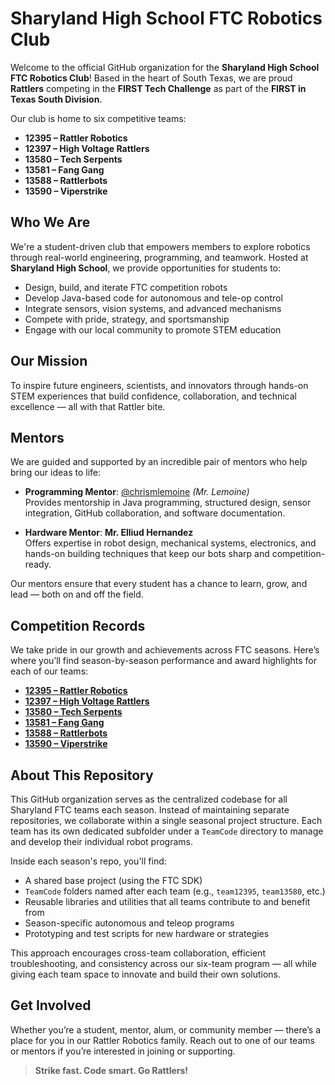 # Sharyland High School FTC Robotics Club

Welcome to the official GitHub organization for the **Sharyland High School FTC Robotics Club**! Based in the heart of South Texas, we are proud **Rattlers** competing in the **FIRST Tech Challenge** as part of the **FIRST in Texas South Division**.

Our club is home to six competitive teams:

- **12395 – Rattler Robotics**
- **12397 – High Voltage Rattlers**
- **13580 – Tech Serpents**
- **13581 – Fang Gang**
- **13588 – Rattlerbots**
- **13590 – Viperstrike**

## Who We Are

We're a student-driven club that empowers members to explore robotics through real-world engineering, programming, and teamwork. Hosted at **Sharyland High School**, we provide opportunities for students to:

- Design, build, and iterate FTC competition robots  
- Develop Java-based code for autonomous and tele-op control  
- Integrate sensors, vision systems, and advanced mechanisms  
- Compete with pride, strategy, and sportsmanship  
- Engage with our local community to promote STEM education

## Our Mission

To inspire future engineers, scientists, and innovators through hands-on STEM experiences that build confidence, collaboration, and technical excellence — all with that Rattler bite.

## Mentors

We are guided and supported by an incredible pair of mentors who help bring our ideas to life:

- **Programming Mentor**: [@chrismlemoine](https://github.com/chrismlemoine) *(Mr. Lemoine)*  
  Provides mentorship in Java programming, structured design, sensor integration, GitHub collaboration, and software documentation.

- **Hardware Mentor**: **Mr. Elliud Hernandez**  
  Offers expertise in robot design, mechanical systems, electronics, and hands-on building techniques that keep our bots sharp and competition-ready.

Our mentors ensure that every student has a chance to learn, grow, and lead — both on and off the field.

## Competition Records

We take pride in our growth and achievements across FTC seasons. Here’s where you’ll find season-by-season performance and award highlights for each of our teams:


- **[12395 – Rattler Robotics](https://ftc-events.firstinspires.org/team/12395)**
- **[12397 – High Voltage Rattlers](https://ftc-events.firstinspires.org/team/12397)**
- **[13580 – Tech Serpents](https://ftc-events.firstinspires.org/team/13580)**
- **[13581 – Fang Gang](https://ftc-events.firstinspires.org/team/13581)**
- **[13588 – Rattlerbots](https://ftc-events.firstinspires.org/team/13588)**
- **[13590 – Viperstrike](https://ftc-events.firstinspires.org/team/13590)**

## About This Repository

This GitHub organization serves as the centralized codebase for all Sharyland FTC teams each season. Instead of maintaining separate repositories, we collaborate within a single seasonal project structure. Each team has its own dedicated subfolder under a `TeamCode` directory to manage and develop their individual robot programs.

Inside each season's repo, you'll find:

- A shared base project (using the FTC SDK)  
- `TeamCode` folders named after each team (e.g., `team12395`, `team13580`, etc.)  
- Reusable libraries and utilities that all teams contribute to and benefit from  
- Season-specific autonomous and teleop programs  
- Prototyping and test scripts for new hardware or strategies

This approach encourages cross-team collaboration, efficient troubleshooting, and consistency across our six-team program — all while giving each team space to innovate and build their own solutions.

## Get Involved

Whether you’re a student, mentor, alum, or community member — there’s a place for you in our Rattler Robotics family. Reach out to one of our teams or mentors if you’re interested in joining or supporting.

> **Strike fast. Code smart. Go Rattlers!**
